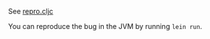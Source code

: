 See [repro.cljc](https://github.com/vvvvalvalval/core-async-take-in-finally-repro/blob/master/src/core_async_repro/repro.cljc)

You can reproduce the bug in the JVM by running `lein run`.
